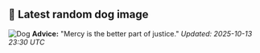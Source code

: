 ## 🐶 Latest random dog image
![Dog](https://images.dog.ceo/breeds/basenji/n02110806_2903.jpg)
**Advice:** "Mercy is the better part of justice."
*Updated: 2025-10-13 23:30 UTC*
